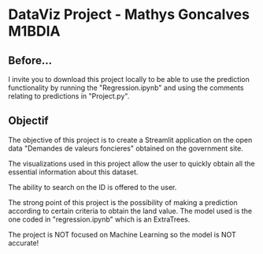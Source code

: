 # DataViz Project - Mathys Goncalves M1BDIA

## Before...

I invite you to download this project locally to be able to use the prediction functionality by running the "Regression.ipynb" and using the comments relating to predictions in "Project.py". 

## Objectif

The objective of this project is to create a Streamlit application on the open data "Demandes de valeurs foncieres" obtained on the government site.

The visualizations used in this project allow the user to quickly obtain all the essential information about this dataset.

The ability to search on the ID is offered to the user.

The strong point of this project is the possibility of making a prediction according to certain criteria to obtain the land value. The model used is the one coded in "regression.ipynb" which is an ExtraTrees. 

The project is NOT focused on Machine Learning so the model is NOT accurate!


